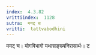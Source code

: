 ```yaml
---
index:  4.3.82
vrittiindex:  1128
sutra:  मयट् च
vritti:  tattvabodhini 
---
```


मयट् च। योगविभागो यथासङ्ख्यनिरासार्थः। ट

